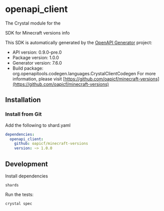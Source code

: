 # openapi_client

The Crystal module for the 

SDK for Minecraft versions info

This SDK is automatically generated by the [OpenAPI Generator](https://openapi-generator.tech) project:

- API version: 0.9.0-pre.0
- Package version: 1.0.0
- Generator version: 7.6.0
- Build package: org.openapitools.codegen.languages.CrystalClientCodegen
For more information, please visit [https://github.com/oapicf/minecraft-versions](https://github.com/oapicf/minecraft-versions)

## Installation

### Install from Git

Add the following to shard.yaml

```yaml
dependencies:
  openapi_client:
    github: oapicf/minecraft-versions
    version: ~> 1.0.0
```

## Development

Install dependencies

```shell
shards
```

Run the tests:

```shell
crystal spec
```

